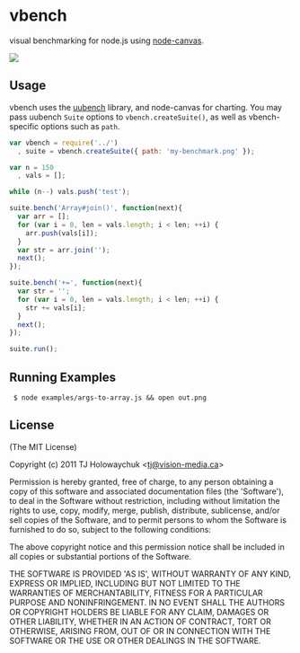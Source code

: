 
# vbench

  visual benchmarking for node.js using [node-canvas](http://github.com/learnboost/node-canvas).

  ![](http://f.cl.ly/items/2h0G231k1E2B0s183f2S/Screenshot.png)

## Usage

  vbench uses the [uubench](https://github.com/akdubya/uubench) library, and node-canvas for charting. You may pass uubench `Suite` options to `vbench.createSuite()`, as well as vbench-specific options such as `path`.

```js
var vbench = require('../')
  , suite = vbench.createSuite({ path: 'my-benchmark.png' });

var n = 150
  , vals = [];

while (n--) vals.push('test');

suite.bench('Array#join()', function(next){
  var arr = [];
  for (var i = 0, len = vals.length; i < len; ++i) {
    arr.push(vals[i]);
  }
  var str = arr.join('');
  next();
});

suite.bench('+=', function(next){
  var str = '';
  for (var i = 0, len = vals.length; i < len; ++i) {
    str += vals[i];
  }
  next();
});

suite.run();
```

## Running Examples

     $ node examples/args-to-array.js && open out.png

## License 

(The MIT License)

Copyright (c) 2011 TJ Holowaychuk &lt;tj@vision-media.ca&gt;

Permission is hereby granted, free of charge, to any person obtaining
a copy of this software and associated documentation files (the
'Software'), to deal in the Software without restriction, including
without limitation the rights to use, copy, modify, merge, publish,
distribute, sublicense, and/or sell copies of the Software, and to
permit persons to whom the Software is furnished to do so, subject to
the following conditions:

The above copyright notice and this permission notice shall be
included in all copies or substantial portions of the Software.

THE SOFTWARE IS PROVIDED 'AS IS', WITHOUT WARRANTY OF ANY KIND,
EXPRESS OR IMPLIED, INCLUDING BUT NOT LIMITED TO THE WARRANTIES OF
MERCHANTABILITY, FITNESS FOR A PARTICULAR PURPOSE AND NONINFRINGEMENT.
IN NO EVENT SHALL THE AUTHORS OR COPYRIGHT HOLDERS BE LIABLE FOR ANY
CLAIM, DAMAGES OR OTHER LIABILITY, WHETHER IN AN ACTION OF CONTRACT,
TORT OR OTHERWISE, ARISING FROM, OUT OF OR IN CONNECTION WITH THE
SOFTWARE OR THE USE OR OTHER DEALINGS IN THE SOFTWARE.